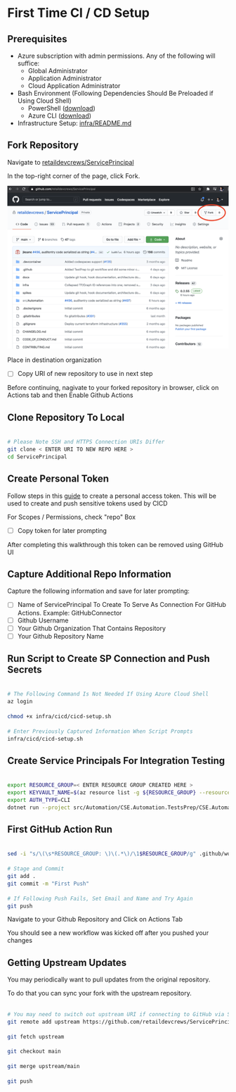 # First Time CI / CD Setup

## Prerequisites

- Azure subscription with admin permissions. Any of the following will suffice:
  - Global Administrator
  - Application Administrator
  - Cloud Application Administrator
- Bash Environment (Following Dependencies Should Be Preloaded if Using Cloud Shell)
  - PowerShell ([download](https://docs.microsoft.com/en-us/powershell/scripting/install/installing-powershell?view=powershell-7.1))
  - Azure CLI ([download](https://docs.microsoft.com/en-us/cli/azure/install-azure-cli?view=azure-cli-latest))
- Infrastructure Setup: [infra/README.md](../infra/README.md)

## Fork Repository

Navigate to [retaildevcrews/ServicePrincipal](https://github.com/retaildevcrews/ServicePrincipal)

In the top-right corner of the page, click Fork.

![How to fork a repository](images/fork-repo.png)

Place in destination organization

- [ ] Copy URI of new repository to use in next step

Before continuing, nagivate to your forked repository in browser, click on Actions tab and then Enable Github Actions

## Clone Repository To Local

```sh

# Please Note SSH and HTTPS Connection URIs Differ
git clone < ENTER URI TO NEW REPO HERE >
cd ServicePrincipal

```

## Create Personal Token

Follow steps in this [guide](https://docs.github.com/en/free-pro-team@latest/github/authenticating-to-github/creating-a-personal-access-token) to create a personal access token. This will be used to create and push sensitive tokens used by CICD

For Scopes / Permissions, check "repo" Box

- [ ] Copy token for later prompting

After completing this walkthrough this token can be removed using GitHub UI

## Capture Additional Repo Information

Capture the following information and save for later prompting:

- [ ] Name of ServicePrincipal To Create To Serve As Connection For GitHub Actions. Example: GitHubConnector
- [ ] Github Username
- [ ] Your Github Organization That Contains Repository
- [ ] Your Github Repository Name

## Run Script to Create SP Connection and Push Secrets

```sh

# The Following Command Is Not Needed If Using Azure Cloud Shell
az login

chmod +x infra/cicd/cicd-setup.sh

# Enter Previously Captured Information When Script Prompts
infra/cicd/cicd-setup.sh

```

## Create Service Principals For Integration Testing

```sh

export RESOURCE_GROUP=< ENTER RESOURCE GROUP CREATED HERE >
export KEYVAULT_NAME=$(az resource list -g ${RESOURCE_GROUP} --resource-type Microsoft.KeyVault/vaults --query '[].name' -o tsv)
export AUTH_TYPE=CLI
dotnet run --project src/Automation/CSE.Automation.TestsPrep/CSE.Automation.TestsPrep.csproj

```

## First GitHub Action Run

```sh

sed -i "s/\(\s*RESOURCE_GROUP: \)\(.*\)/\1$RESOURCE_GROUP/g" .github/workflows/dockerCI.yml

# Stage and Commit
git add .
git commit -m "First Push"

# If Following Push Fails, Set Email and Name and Try Again
git push

```

Navigate to your Github Repository and Click on Actions Tab

You should see a new workflow was kicked off after you pushed your changes

## Getting Upstream Updates

You may periodically want to pull updates from the original repository.

To do that you can sync your fork with the upstream repository.

```sh

# You may need to switch out upstream URI if connecting to GitHub via SSH
git remote add upstream https://github.com/retaildevcrews/ServicePrincipal.git

git fetch upstream

git checkout main

git merge upstream/main

git push

```
